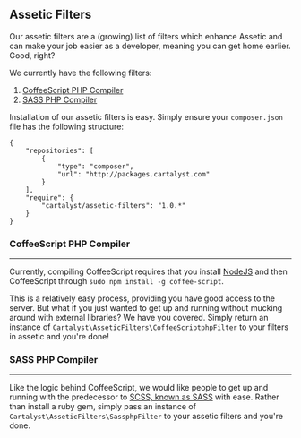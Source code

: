 ## Assetic Filters

Our assetic filters are a (growing) list of filters which enhance Assetic and can make your job easier as a developer, meaning you can get home earlier. Good, right?

We currently have the following filters:

1. [CoffeeScript PHP Compiler](#coffeescript-php-compiler)
2. [SASS PHP Compiler](#sass-php-compiler)

Installation of our assetic filters is easy. Simply ensure your `composer.json` file has the following structure:

	{
		"repositories": [
			{
				"type": "composer",
				"url": "http://packages.cartalyst.com"
			}
		],
		"require": {
			"cartalyst/assetic-filters": "1.0.*"
		}
	}

### CoffeeScript PHP Compiler

---

Currently, compiling CoffeeScript requires that you install [NodeJS](http://nodejs.org) and then CoffeeScript through `sudo npm install -g coffee-script`.

This is a relatively easy process, providing you have good access to the server. But what if you just wanted to get up and running without mucking around with external libraries? We have you covered. Simply return an instance of `Cartalyst\AsseticFilters\CoffeeScriptphpFilter` to your filters in assetic and you're done!

### SASS PHP Compiler

---

Like the logic behind CoffeeScript, we would like people to get up and running with the predecessor to [SCSS, known as SASS](http://sass-lang.com) with ease. Rather than install a ruby gem, simply pass an instance of `Cartalyst\AsseticFilters\SassphpFilter` to your assetic filters and you're done.
